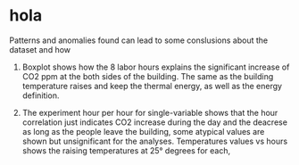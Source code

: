 # hola
Patterns and anomalies found can lead to some conslusions about the dataset and how
1. Boxplot shows how the 8 labor hours explains the significant increase of CO2 ppm at the both sides of the building. The same as the building temperature raises and keep the thermal energy, as well as the energy definition. 


1. The experiment hour per hour for single-variable shows that the hour correlation just indicates CO2 increase during the day and the deacrese as long as the people leave the building, some atypical values are shown but unsignificant for the analyses. Temperatures values vs hours shows the raising temperatures at 25° degrees for each, 